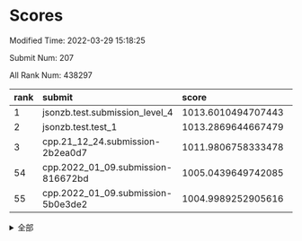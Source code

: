 # Scores

Modified Time: 2022-03-29 15:18:25

Submit Num: 207

All Rank Num: 438297

| rank |               submit               |       score        |       sigma        | pk_num |
| :--- | :--------------------------------- | :----------------- | :----------------- | :----- |
| 1    | jsonzb.test.submission_level_4     | 1013.6010494707443 | 0.8149945667723341 | 8469   |
| 2    | jsonzb.test.test_1                 | 1013.2869644667479 | 0.8075547295387668 | 8467   |
| 3    | cpp.21_12_24.submission-2b2ea0d7   | 1011.9806758333478 | 0.7687950021456107 | 8469   |
| 54   | cpp.2022_01_09.submission-816672bd | 1005.0439649742085 | 0.7086780963927198 | 8472   |
| 55   | cpp.2022_01_09.submission-5b0e3de2 | 1004.9989252905616 | 0.7181482093114494 | 8470   |


<details>
<summary>全部</summary>

| rank |                 submit                 |       score        |       sigma        | pk_num |
| :--- | :------------------------------------- | :----------------- | :----------------- | :----- |
| 1    | jsonzb.test.submission_level_4         | 1013.6010494707443 | 0.8149945667723341 | 8469   |
| 2    | jsonzb.test.test_1                     | 1013.2869644667479 | 0.8075547295387668 | 8467   |
| 3    | cpp.21_12_24.submission-2b2ea0d7       | 1011.9806758333478 | 0.7687950021456107 | 8469   |
| 4    | gobigger.level_3.submission_level_3_8  | 1011.6062609373274 | 0.7787712311058094 | 8466   |
| 5    | gobigger.level_3.submission_level_3_22 | 1011.5199914116316 | 0.7658157985516704 | 8468   |
| 6    | gobigger.level_3.submission_level_3_25 | 1011.4978892639073 | 0.7770367950111414 | 8467   |
| 7    | gobigger.level_3.submission_level_3_5  | 1011.3528430281074 | 0.7567078380305189 | 8470   |
| 8    | gobigger.level_3.submission_level_3_4  | 1011.0193239568912 | 0.7735451216478865 | 8474   |
| 9    | gobigger.level_3.submission_level_3_42 | 1011.0100971581255 | 0.7785488975270192 | 8469   |
| 10   | gobigger.level_3.submission_level_3_43 | 1010.9268744526454 | 0.7920072993723802 | 8468   |
| 11   | gobigger.level_3.submission_level_3_13 | 1010.8950039525355 | 0.8054407771335966 | 8466   |
| 12   | gobigger.level_3.submission_level_3_28 | 1010.8818642587136 | 0.7615138483158718 | 8472   |
| 13   | gobigger.level_3.submission_level_3_18 | 1010.7402562978543 | 0.7561338241398533 | 8472   |
| 14   | gobigger.level_3.submission_level_3_11 | 1010.6950621863492 | 0.7505287142964773 | 8465   |
| 15   | gobigger.level_3.submission_level_3_34 | 1010.6514386014734 | 0.7678035118691972 | 8470   |
| 16   | gobigger.level_3.submission_level_3_31 | 1010.6489480378114 | 0.765805285380499  | 8468   |
| 17   | gobigger.level_3.submission_level_3_14 | 1010.5930097505911 | 0.7588017032420196 | 8473   |
| 18   | gobigger.level_3.submission_level_3_7  | 1010.4806713711652 | 0.7711921567747586 | 8473   |
| 19   | gobigger.level_3.submission_level_3_17 | 1010.4577978325365 | 0.7630654765831272 | 8468   |
| 20   | gobigger.level_3.submission_level_3_12 | 1010.4564441114214 | 0.7765720991786274 | 8474   |
| 21   | gobigger.level_3.submission_level_3_9  | 1010.4356951269109 | 0.7821275082957926 | 8466   |
| 22   | gobigger.level_3.submission_level_3_0  | 1010.2892743765818 | 0.7577633631393529 | 8467   |
| 23   | gobigger.level_3.submission_level_3_10 | 1010.2632340746912 | 0.7777317979757216 | 8474   |
| 24   | gobigger.level_3.submission_level_3_44 | 1010.2554813060818 | 0.7503926560828537 | 8474   |
| 25   | gobigger.level_3.submission_level_3_46 | 1010.2140093492075 | 0.7822687881552899 | 8471   |
| 26   | gobigger.level_3.submission_level_3_33 | 1010.1630173986641 | 0.7473896963414229 | 8472   |
| 27   | gobigger.level_3.submission_level_3_16 | 1010.0029440883851 | 0.7524611311497298 | 8469   |
| 28   | gobigger.level_3.submission_level_3_3  | 1009.9917873759323 | 0.7775781286039979 | 8470   |
| 29   | gobigger.level_3.submission_level_3_15 | 1009.9916390335121 | 0.7478194985343247 | 8465   |
| 30   | gobigger.level_3.submission_level_3_37 | 1009.9811468959253 | 0.7677351593543635 | 8472   |
| 31   | gobigger.level_3.submission_level_3_47 | 1009.94635713864   | 0.7733826868742667 | 8472   |
| 32   | gobigger.level_3.submission_level_3_48 | 1009.9019900564527 | 0.758075950374954  | 8471   |
| 33   | gobigger.level_3.submission_level_3_19 | 1009.8911571034793 | 0.7575852727356662 | 8466   |
| 34   | gobigger.level_3.submission_level_3_20 | 1009.851184714733  | 0.7713341293683815 | 8473   |
| 35   | gobigger.level_3.submission_level_3_29 | 1009.7222112660153 | 0.7445109131082484 | 8471   |
| 36   | gobigger.level_3.submission_level_3_39 | 1009.7098543539369 | 0.7441398399875297 | 8468   |
| 37   | gobigger.level_3.submission_level_3_6  | 1009.664054988725  | 0.7587434757698114 | 8471   |
| 38   | gobigger.level_3.submission_level_3_27 | 1009.6065005919334 | 0.7610501630162183 | 8476   |
| 39   | gobigger.level_3.submission_level_3_1  | 1009.5920927844929 | 0.7610444387804084 | 8471   |
| 40   | gobigger.level_3.submission_level_3_40 | 1009.558363924148  | 0.7557855664867055 | 8469   |
| 41   | gobigger.level_3.submission_level_3_41 | 1009.553764722181  | 0.7486834624546578 | 8470   |
| 42   | gobigger.level_3.submission_level_3_35 | 1009.4327374062765 | 0.7518261605061968 | 8471   |
| 43   | gobigger.level_3.submission_level_3_45 | 1009.3499115049806 | 0.7441745462968962 | 8467   |
| 44   | gobigger.level_3.submission_level_3_24 | 1009.2430328259333 | 0.7341382052733656 | 8470   |
| 45   | gobigger.level_3.submission_level_3_23 | 1009.1656260266742 | 0.7340752320299351 | 8468   |
| 46   | gobigger.level_3.submission_level_3_2  | 1009.1198621545412 | 0.7449099878175125 | 8471   |
| 47   | gobigger.level_3.submission_level_3_32 | 1008.8439602837057 | 0.7290986032623038 | 8470   |
| 48   | gobigger.level_3.submission_level_3_26 | 1008.7856595043996 | 0.748615448024523  | 8474   |
| 49   | gobigger.level_3.submission_level_3_36 | 1008.489491876435  | 0.7405790007828204 | 8473   |
| 50   | gobigger.level_3.submission_level_3_30 | 1008.4315898298117 | 0.7378626630438598 | 8471   |
| 51   | gobigger.level_3.submission_level_3_21 | 1008.2799363836526 | 0.7339699719411419 | 8468   |
| 52   | gobigger.level_3.submission_level_3_49 | 1008.1722317466722 | 0.7173550863902437 | 8472   |
| 53   | gobigger.level_3.submission_level_3_38 | 1008.1161814267685 | 0.7221104432468135 | 8471   |
| 54   | cpp.2022_01_09.submission-816672bd     | 1005.0439649742085 | 0.7086780963927198 | 8472   |
| 55   | cpp.2022_01_09.submission-5b0e3de2     | 1004.9989252905616 | 0.7181482093114494 | 8470   |
| 56   | gobigger.level_1.submission_level_1_42 | 1004.6981521280904 | 0.7171550572545311 | 8469   |
| 57   | gobigger.level_1.submission_level_1_23 | 1004.6561626040453 | 0.728323020480732  | 8469   |
| 58   | gobigger.level_1.submission_level_1_24 | 1004.4114247362982 | 0.7326208358719112 | 8470   |
| 59   | gobigger.level_1.submission_level_1_1  | 1004.3592991675253 | 0.7191113529904567 | 8472   |
| 60   | gobigger.level_1.submission_level_1_0  | 1004.162308221235  | 0.7091332972051227 | 8466   |
| 61   | gobigger.level_1.submission_level_1_43 | 1004.1535908034698 | 0.7250516413392427 | 8467   |
| 62   | gobigger.level_1.submission_level_1_14 | 1004.0811983278694 | 0.7210233209768753 | 8470   |
| 63   | gobigger.level_1.submission_level_1_36 | 1004.0025797680362 | 0.7290130317999342 | 8466   |
| 64   | gobigger.level_1.submission_level_1_45 | 1003.8977221570585 | 0.7264659138023811 | 8473   |
| 65   | gobigger.level_1.submission_level_1_4  | 1003.8688144209676 | 0.7185140971614182 | 8473   |
| 66   | gobigger.level_1.submission_level_1_33 | 1003.8262679171334 | 0.6997351442013794 | 8471   |
| 67   | gobigger.level_1.submission_level_1_37 | 1003.8001745342751 | 0.7197064951161792 | 8467   |
| 68   | gobigger.level_1.submission_level_1_41 | 1003.7965577313304 | 0.7270767897974114 | 8470   |
| 69   | gobigger.level_1.submission_level_1_17 | 1003.7505626384619 | 0.7164693367634534 | 8468   |
| 70   | gobigger.level_1.submission_level_1_21 | 1003.7412451777825 | 0.6990483453206892 | 8469   |
| 71   | gobigger.level_1.submission_level_1_5  | 1003.5753684340135 | 0.7171943360613563 | 8471   |
| 72   | gobigger.level_1.submission_level_1_8  | 1003.4549317876978 | 0.7181301576658843 | 8470   |
| 73   | gobigger.level_1.submission_level_1_49 | 1003.4414347511429 | 0.7130144911039942 | 8469   |
| 74   | gobigger.level_1.submission_level_1_28 | 1003.4052284501865 | 0.7112725568753444 | 8471   |
| 75   | gobigger.level_1.submission_level_1_46 | 1003.3906651922814 | 0.7159309099301324 | 8466   |
| 76   | gobigger.level_1.submission_level_1_18 | 1003.3824342210244 | 0.7024179532650185 | 8462   |
| 77   | gobigger.level_1.submission_level_1_20 | 1003.3491806361177 | 0.7293082176925321 | 8471   |
| 78   | gobigger.level_1.submission_level_1_19 | 1003.3389057124789 | 0.7073590687868245 | 8466   |
| 79   | gobigger.level_1.submission_level_1_22 | 1003.3379587951509 | 0.7076395650595743 | 8469   |
| 80   | gobigger.level_1.submission_level_1_15 | 1003.2750072818302 | 0.7087812862890834 | 8473   |
| 81   | gobigger.level_1.submission_level_1_44 | 1003.2285645763118 | 0.6996926753372947 | 8469   |
| 82   | gobigger.level_1.submission_level_1_13 | 1003.2140952456938 | 0.710991824316145  | 8471   |
| 83   | gobigger.level_1.submission_level_1_10 | 1003.2113984748381 | 0.7097753247502657 | 8473   |
| 84   | gobigger.level_1.submission_level_1_27 | 1003.1159340446985 | 0.7220870884326737 | 8467   |
| 85   | gobigger.level_1.submission_level_1_30 | 1002.9690590357606 | 0.710538526038958  | 8469   |
| 86   | gobigger.level_1.submission_level_1_48 | 1002.9522650593218 | 0.7216635872365957 | 8470   |
| 87   | gobigger.level_1.submission_level_1_2  | 1002.9339633639572 | 0.7122662264717582 | 8470   |
| 88   | gobigger.level_1.submission_level_1_6  | 1002.9315351651744 | 0.7142627855799779 | 8465   |
| 89   | gobigger.level_1.submission_level_1_32 | 1002.8945809647186 | 0.7075916740831634 | 8468   |
| 90   | gobigger.level_1.submission_level_1_25 | 1002.8805976971066 | 0.7075953472194482 | 8470   |
| 91   | gobigger.level_1.submission_level_1_40 | 1002.83104841504   | 0.7079408673046457 | 8465   |
| 92   | gobigger.level_1.submission_level_1_35 | 1002.8165493578617 | 0.7177527120602973 | 8469   |
| 93   | gobigger.level_1.submission_level_1_39 | 1002.8151829351501 | 0.7104918935723672 | 8473   |
| 94   | gobigger.level_1.submission_level_1_47 | 1002.7621090561042 | 0.726713612827946  | 8470   |
| 95   | gobigger.level_1.submission_level_1_26 | 1002.7212503260133 | 0.705231517034812  | 8470   |
| 96   | gobigger.level_1.submission_level_1_11 | 1002.7079886852789 | 0.7103815881440484 | 8470   |
| 97   | gobigger.level_1.submission_level_1_16 | 1002.7009483928583 | 0.7145917314679695 | 8467   |
| 98   | gobigger.level_1.submission_level_1_34 | 1002.5882974834477 | 0.7134475881200286 | 8473   |
| 99   | gobigger.level_1.submission_level_1_3  | 1002.578279743688  | 0.7092841018200972 | 8467   |
| 100  | gobigger.level_1.submission_level_1_7  | 1002.5322160283278 | 0.7166339578936082 | 8472   |
| 101  | gobigger.level_1.submission_level_1_31 | 1002.4710780349113 | 0.7049488334011433 | 8463   |
| 102  | gobigger.level_1.submission_level_1_38 | 1002.2745652745045 | 0.7082941879848899 | 8472   |
| 103  | gobigger.level_1.submission_level_1_12 | 1002.0859072975597 | 0.7137454613125156 | 8469   |
| 104  | gobigger.level_1.submission_level_1_9  | 1002.0417862637379 | 0.6965522851274588 | 8472   |
| 105  | gobigger.level_1.submission_level_1_29 | 1001.9726384443305 | 0.7141732506687    | 8467   |
| 106  | gobigger.random.submission_random_40   | 998.3273546494347  | 0.7085040876516682 | 8465   |
| 107  | gobigger.random.submission_random_4    | 997.4429592512532  | 0.7156001896030937 | 8467   |
| 108  | gobigger.random.submission_random_37   | 996.9059426137325  | 0.6967144582055875 | 8471   |
| 109  | gobigger.random.submission_random_32   | 996.8953663638572  | 0.7031323545019337 | 8471   |
| 110  | gobigger.random.submission_random_27   | 996.7001563416785  | 0.7104712083423463 | 8473   |
| 111  | gobigger.random.submission_random_22   | 996.6344921343073  | 0.7156979711166368 | 8472   |
| 112  | gobigger.random.submission_random_29   | 996.6343207532691  | 0.7196297192365239 | 8470   |
| 113  | gobigger.random.submission_random_39   | 996.5883996229915  | 0.709717271469235  | 8472   |
| 114  | gobigger.random.submission_random_2    | 996.5753419080596  | 0.7004719373999608 | 8472   |
| 115  | gobigger.random.submission_random_43   | 996.5401744123159  | 0.7199223423921707 | 8469   |
| 116  | gobigger.random.submission_random_1    | 996.4661114940252  | 0.7239573702091769 | 8468   |
| 117  | gobigger.random.submission_random_6    | 996.4473372132743  | 0.7136264680484058 | 8463   |
| 118  | gobigger.random.submission_random_44   | 996.4471334503188  | 0.7106308176611259 | 8468   |
| 119  | gobigger.random.submission_random_33   | 996.4261863023178  | 0.7063101020669758 | 8465   |
| 120  | gobigger.random.submission_random_38   | 996.3703744490931  | 0.7168166648633136 | 8470   |
| 121  | gobigger.random.submission_random_42   | 996.362924726488   | 0.7089694934723371 | 8470   |
| 122  | gobigger.random.submission_random_26   | 996.3420729115227  | 0.701450094029926  | 8468   |
| 123  | gobigger.random.submission_random_23   | 996.2978476287575  | 0.707835084864628  | 8469   |
| 124  | gobigger.random.submission_random_41   | 996.2706981894588  | 0.7067996616676303 | 8472   |
| 125  | gobigger.random.submission_random_0    | 996.2309019905613  | 0.7238050285512794 | 8476   |
| 126  | gobigger.random.submission_random_18   | 996.2148697636811  | 0.6960245210264537 | 8470   |
| 127  | gobigger.random.submission_random_20   | 996.2111512732497  | 0.7024114375990584 | 8473   |
| 128  | gobigger.random.submission_random_45   | 996.1713595047337  | 0.708025208922411  | 8473   |
| 129  | gobigger.random.submission_random_15   | 996.161714757078   | 0.7173648484586593 | 8472   |
| 130  | gobigger.random.submission_random_49   | 996.0084305310414  | 0.6994284325989265 | 8467   |
| 131  | gobigger.random.submission_random_34   | 995.9621266049644  | 0.715693162024945  | 8470   |
| 132  | gobigger.random.submission_random_16   | 995.9320891678532  | 0.7186386094462627 | 8468   |
| 133  | gobigger.random.submission_random_3    | 995.929054327851   | 0.724493175175699  | 8474   |
| 134  | gobigger.random.submission_random_9    | 995.8557535510243  | 0.7036928287997073 | 8465   |
| 135  | gobigger.random.submission_random_5    | 995.8287594060691  | 0.7076614091675836 | 8475   |
| 136  | gobigger.random.submission_random_46   | 995.822624779953   | 0.7012463515340406 | 8471   |
| 137  | gobigger.random.submission_random_24   | 995.8007269380682  | 0.7012104307089407 | 8472   |
| 138  | gobigger.random.submission_random_19   | 995.7562101591169  | 0.7019755048108302 | 8469   |
| 139  | gobigger.random.submission_random_17   | 995.7522624830744  | 0.7019582204535241 | 8467   |
| 140  | gobigger.random.submission_random_28   | 995.7467467940479  | 0.7012111106915792 | 8470   |
| 141  | gobigger.random.submission_random_8    | 995.6883797293646  | 0.6997007910324832 | 8470   |
| 142  | gobigger.random.submission_random_47   | 995.6608206503143  | 0.7232310128993052 | 8466   |
| 143  | gobigger.random.submission_random_36   | 995.6494383415268  | 0.7103160598318363 | 8467   |
| 144  | gobigger.random.submission_random_12   | 995.6290498763311  | 0.7045274044177098 | 8471   |
| 145  | gobigger.random.submission_random_25   | 995.5554228807985  | 0.7329955312577886 | 8466   |
| 146  | gobigger.random.submission_random_31   | 995.4685398168139  | 0.7105591278291202 | 8470   |
| 147  | gobigger.random.submission_random_11   | 995.448405104838   | 0.722960415782231  | 8469   |
| 148  | gobigger.random.submission_random_48   | 995.3623548572075  | 0.7111958134699073 | 8469   |
| 149  | gobigger.random.submission_random_21   | 995.3578842990092  | 0.7058515820857095 | 8471   |
| 150  | gobigger.random.submission_random_30   | 995.2961571707627  | 0.708355088539391  | 8467   |
| 151  | gobigger.random.submission_random_7    | 995.265938858777   | 0.7198134614045845 | 8471   |
| 152  | gobigger.random.submission_random_13   | 995.2629263566733  | 0.7124167476141385 | 8469   |
| 153  | gobigger.random.submission_random_35   | 995.0977862004861  | 0.7159039034368725 | 8475   |
| 154  | gobigger.random.submission_random_10   | 994.7957518280411  | 0.7266440094534733 | 8470   |
| 155  | gobigger.random.submission_random_14   | 994.7588717716721  | 0.7190705725787271 | 8468   |
| 156  | gobigger.level_2.submission_level_2_42 | 993.8100316562064  | 0.7222742226933011 | 8470   |
| 157  | gobigger.level_2.submission_level_2_7  | 993.7777630096484  | 0.7263762528304034 | 8466   |
| 158  | gobigger.level_2.submission_level_2_19 | 993.5170276564393  | 0.7511299635062333 | 8469   |
| 159  | gobigger.level_2.submission_level_2_6  | 993.4567780179078  | 0.7303100980031009 | 8468   |
| 160  | gobigger.level_2.submission_level_2_1  | 993.3912664109105  | 0.7274278057254148 | 8471   |
| 161  | gobigger.level_2.submission_level_2_23 | 993.3788257605536  | 0.7455721338124537 | 8466   |
| 162  | gobigger.level_2.submission_level_2_31 | 993.254431489254   | 0.72606825573587   | 8466   |
| 163  | gobigger.level_2.submission_level_2_37 | 993.1841562553203  | 0.7485631963210952 | 8470   |
| 164  | gobigger.level_2.submission_level_2_34 | 993.1777896084733  | 0.7272819195296543 | 8469   |
| 165  | gobigger.level_2.submission_level_2_27 | 993.1515782324228  | 0.7324486716949934 | 8468   |
| 166  | gobigger.level_2.submission_level_2_12 | 993.0867237766516  | 0.727675075877982  | 8464   |
| 167  | gobigger.level_2.submission_level_2_5  | 992.8361749109908  | 0.7416552336456471 | 8469   |
| 168  | gobigger.level_2.submission_level_2_40 | 992.8274965607494  | 0.7319598210049179 | 8467   |
| 169  | gobigger.level_2.submission_level_2_49 | 992.7207891594275  | 0.7529626278826558 | 8469   |
| 170  | gobigger.level_2.submission_level_2_8  | 992.6255668000707  | 0.7470699531713948 | 8471   |
| 171  | gobigger.level_2.submission_level_2_4  | 992.4438230096104  | 0.7385362801285773 | 8469   |
| 172  | gobigger.level_2.submission_level_2_25 | 992.4108708078265  | 0.740835034021611  | 8471   |
| 173  | gobigger.level_2.submission_level_2_30 | 992.3371461546478  | 0.7437420734375563 | 8467   |
| 174  | gobigger.level_2.submission_level_2_21 | 992.2546633818482  | 0.7282189569582941 | 8468   |
| 175  | gobigger.level_2.submission_level_2_16 | 992.247038390476   | 0.7458428583549862 | 8469   |
| 176  | gobigger.level_2.submission_level_2_35 | 992.2082332171389  | 0.7440474678526628 | 8467   |
| 177  | gobigger.level_2.submission_level_2_22 | 992.1788288919661  | 0.7688386632572094 | 8463   |
| 178  | gobigger.level_2.submission_level_2_44 | 992.1514042539548  | 0.7297127803523736 | 8469   |
| 179  | gobigger.level_2.submission_level_2_0  | 992.1307222461414  | 0.7459879492373758 | 8474   |
| 180  | gobigger.level_2.submission_level_2_10 | 992.0451104373752  | 0.7474377429376186 | 8474   |
| 181  | gobigger.level_2.submission_level_2_20 | 991.989766937846   | 0.7445911627514978 | 8470   |
| 182  | gobigger.level_2.submission_level_2_46 | 991.9839988639477  | 0.7502188894907892 | 8468   |
| 183  | gobigger.level_2.submission_level_2_28 | 991.84880192846    | 0.74176460930619   | 8472   |
| 184  | gobigger.level_2.submission_level_2_43 | 991.7552176258041  | 0.7338818062413793 | 8471   |
| 185  | gobigger.level_2.submission_level_2_36 | 991.7514086786299  | 0.748817509006419  | 8467   |
| 186  | gobigger.level_2.submission_level_2_15 | 991.7241858957361  | 0.7513308974397256 | 8468   |
| 187  | gobigger.level_2.submission_level_2_41 | 991.7047052507227  | 0.7718215087378123 | 8472   |
| 188  | gobigger.level_2.submission_level_2_39 | 991.704087398028   | 0.7724615890128577 | 8468   |
| 189  | gobigger.level_2.submission_level_2_2  | 991.6714364775917  | 0.7563182217747689 | 8469   |
| 190  | gobigger.level_2.submission_level_2_18 | 991.6595549647657  | 0.7573231081863454 | 8469   |
| 191  | gobigger.level_2.submission_level_2_48 | 991.6106681191816  | 0.7567210283389914 | 8471   |
| 192  | gobigger.level_2.submission_level_2_14 | 991.5679610943264  | 0.7398005077048226 | 8467   |
| 193  | gobigger.level_2.submission_level_2_26 | 991.5273990357085  | 0.7399569096939351 | 8472   |
| 194  | gobigger.level_2.submission_level_2_9  | 991.4625339025082  | 0.7552465323953488 | 8469   |
| 195  | gobigger.level_2.submission_level_2_38 | 991.2421647344036  | 0.7614022521626472 | 8472   |
| 196  | gobigger.level_2.submission_level_2_24 | 991.2224345134024  | 0.7510074002011602 | 8475   |
| 197  | gobigger.level_2.submission_level_2_32 | 991.2144229873002  | 0.7801455733989255 | 8467   |
| 198  | gobigger.level_2.submission_level_2_11 | 991.2063576587353  | 0.7406541696774117 | 8468   |
| 199  | gobigger.level_2.submission_level_2_45 | 991.1726143864055  | 0.7578000411767214 | 8464   |
| 200  | gobigger.level_2.submission_level_2_3  | 991.1396540918142  | 0.7608621501431014 | 8471   |
| 201  | gobigger.level_2.submission_level_2_33 | 991.0540007343399  | 0.7443672038464565 | 8471   |
| 202  | gobigger.level_2.submission_level_2_47 | 990.877615444339   | 0.7461100292924024 | 8470   |
| 203  | gobigger.level_2.submission_level_2_13 | 990.8119178357766  | 0.7707343506928596 | 8465   |
| 204  | gobigger.level_2.submission_level_2_29 | 990.7948773961562  | 0.779298369588558  | 8474   |
| 205  | gobigger.level_2.submission_level_2_17 | 990.4030600296247  | 0.7869743434637125 | 8476   |
| 206  | gobigger.none.submission_none_0        | 978.308390757069   | 1.1982018171238915 | 8465   |
| 207  | gobigger.none.submission_none_1        | 976.2676012401826  | 1.3848174661387975 | 8467   |

</details>